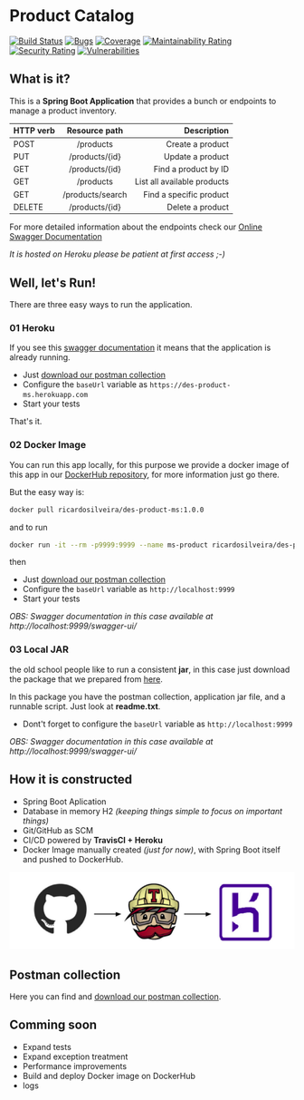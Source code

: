# Product Catalog
[![Build Status](https://travis-ci.com/RicardoLuizSilveira/des-product-ms.svg?branch=main)](https://travis-ci.com/RicardoLuizSilveira/des-product-ms)
[![Bugs](https://sonarcloud.io/api/project_badges/measure?project=RicardoLuizSilveira_des-product-ms&metric=bugs)](https://sonarcloud.io/dashboard?id=RicardoLuizSilveira_des-product-ms)
[![Coverage](https://sonarcloud.io/api/project_badges/measure?project=RicardoLuizSilveira_des-product-ms&metric=coverage)](https://sonarcloud.io/dashboard?id=RicardoLuizSilveira_des-product-ms)
[![Maintainability Rating](https://sonarcloud.io/api/project_badges/measure?project=RicardoLuizSilveira_des-product-ms&metric=sqale_rating)](https://sonarcloud.io/dashboard?id=RicardoLuizSilveira_des-product-ms)
[![Security Rating](https://sonarcloud.io/api/project_badges/measure?project=RicardoLuizSilveira_des-product-ms&metric=security_rating)](https://sonarcloud.io/dashboard?id=RicardoLuizSilveira_des-product-ms)
[![Vulnerabilities](https://sonarcloud.io/api/project_badges/measure?project=RicardoLuizSilveira_des-product-ms&metric=vulnerabilities)](https://sonarcloud.io/dashboard?id=RicardoLuizSilveira_des-product-ms)


## What is it?
This is a **Spring Boot Application** that provides a bunch or endpoints to manage a product inventory.


| HTTP verb |  Resource path   |                 Description |
| --------- | :--------------: | --------------------------: |
| POST      |    /products     |            Create a product |
| PUT       |  /products/{id}  |            Update a product |
| GET       |  /products/{id}  |        Find a product by ID |
| GET       |    /products     | List all available products |
| GET       | /products/search |     Find a specific product |
| DELETE    |  /products/{id}  |            Delete a product |

For more detailed information about the endpoints check our
<a href="https://des-product-ms.herokuapp.com/swagger-ui/#/product-controller" target="_blank">Online Swagger Documentation</a>

*It is hosted on Heroku please be patient at first access ;-)*

## Well, let's Run!
There are three easy ways to run the application.

### 01 Heroku
If you see this
<a href="https://des-product-ms.herokuapp.com/swagger-ui/#/product-controller" target="_blank">swagger documentation</a> 
it means that the application is already running.
- Just [download our postman collection](#postman-collection)
- Configure the `baseUrl` variable as `https://des-product-ms.herokuapp.com`
- Start your tests 

That's it.

### 02 Docker Image
You can run this app locally, for this purpose we provide a docker image of this app in our
<a href="https://hub.docker.com/r/ricardosilveira/des-product-ms" target="_blank">DockerHub repository</a>,
for more information just go there.

But the easy way is:
```bash
docker pull ricardosilveira/des-product-ms:1.0.0
```
and to run
```bash
docker run -it --rm -p9999:9999 --name ms-product ricardosilveira/des-product-ms:1.0.0
```
then
- Just [download our postman collection](#postman-collection)
- Configure the `baseUrl` variable as `http://localhost:9999`
- Start your tests

*OBS: Swagger documentation in this case available at http://localhost:9999/swagger-ui/*

### 03 Local JAR
the old school people like to run a consistent **jar**, in this case just download the 
package that we prepared from
<a href="https://drive.google.com/drive/folders/15n8VRNMsCDEh2yqdgwZK9dVzlhx3s1Fb?usp=sharing" target="_blank">here</a>.

In this package you have the postman collection, application jar file, and a runnable script. Just look at **readme.txt**.

- Dont't forget to configure the `baseUrl` variable as `http://localhost:9999`

*OBS: Swagger documentation in this case available at http://localhost:9999/swagger-ui/*

## How it is constructed
- Spring Boot Aplication
- Database in memory H2 *(keeping things simple to focus on important things)*
- Git/GitHub as SCM
- CI/CD powered by **TravisCI + Heroku**
- Docker Image manually created *(just for now)*, with Spring Boot itself and pushed to DockerHub. 

![alt text](./images/pipeline-CI-CD.png "Development and CI/CD pipeline")

## Postman collection
Here you can find and 
<a href="https://github.com/RicardoLuizSilveira/des-product-ms/blob/main/others/ProductAPI.postman_collection.json" target="_blank">download our postman collection</a>.

## Comming soon
- Expand tests
- Expand exception treatment
- Performance improvements
- Build and deploy Docker image on DockerHub
- logs
